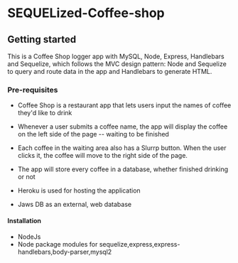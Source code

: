 # SEQUELized-Coffee-shop
## Getting started
This is a Coffee Shop logger app with MySQL, Node, Express, Handlebars and Sequelize, which follows the MVC design pattern: 
Node and Sequelize to query and route data in the app and Handlebars to generate HTML.

### Pre-requisites
* Coffee Shop is a restaurant app that lets users input the names of coffee they'd like to drink
* Whenever a user submits a coffee name, the app will display the coffee on the left side of the page -- waiting to be finished
* Each coffee in the waiting area also has a Slurrp button. When the user clicks it, the coffee will move to the right side of the page.
* The app will store every coffee in a database, whether finished drinking or not
        
* Heroku is used for hosting the application
* Jaws DB as an external, web database

#### Installation
* NodeJs
* Node package modules for sequelize,express,express-handlebars,body-parser,mysql2
